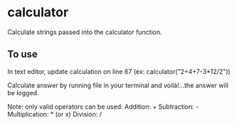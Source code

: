 # calculator

Calculate strings passed into the calculator function.

## To use

In text editor, update calculation on line 67 (ex: calculator("2+4+7-3*12/2"))

Calculate answer by running file in your terminal and voilà!...the answer will be logged.

Note: only valid operators can be used:
Addition: +
Subtraction: -
Multiplication: * (or x)
Division: /
